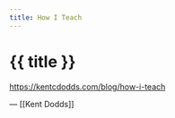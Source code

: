 ```yaml
---
title: How I Teach
---
```


# {{ title }}

https://kentcdodds.com/blog/how-i-teach

— [[Kent Dodds]]